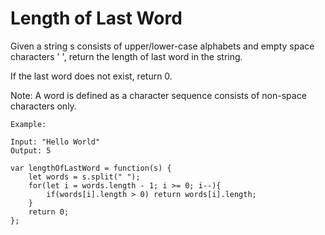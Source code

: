 # Length of Last Word

Given a string s consists of upper/lower-case alphabets and empty space characters ' ', return the length of last word in the string.

If the last word does not exist, return 0.

Note: A word is defined as a character sequence consists of non-space characters only.

```
Example:

Input: "Hello World"
Output: 5
```

```
var lengthOfLastWord = function(s) {
    let words = s.split(" ");
    for(let i = words.length - 1; i >= 0; i--){
        if(words[i].length > 0) return words[i].length;
    }
    return 0;
};
```
